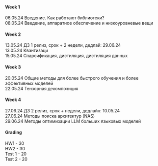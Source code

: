 #### Week 1 <br>
06.05.24 Введение. Как работают библиотеки?	 <br>
08.05.24 Введение, аппаратное обеспечение и низкоуровневые вещи  <br>

#### Week 2 <br>
13.05.24 ДЗ 1 релиз,  срок + 2 недели,  дедлай: 29.06.24 <br>
13.05.24 Квантизаци <br>
15.05.24 Спарсификация, дистиляция, дистиляция данных  <br>

#### Week 3 <br>
20.05.24 Общие методы для более быстрого обучения и более эффективных моделей <br>
22.05.24 Тензорная декомпозиция  <br>

#### Week 4 <br>
27.06.24 ДЗ 2 релиз,  срок +  недели, дедлайн: 10.05.24 <br>
27.06.24 Методы поиска архитектур (NAS)					 <br>
29.06.24 Методы оптимизации LLM больших языковых моделей <br>


#### Grading
HW1 - 30 <br>
HW2 - 30 <br>
Test 1 - 20 <br>
Test 2 - 20 <br>

